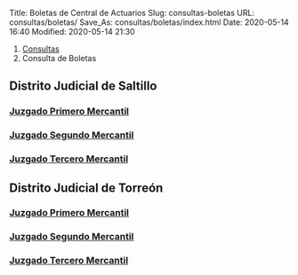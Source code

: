 Title: Boletas de Central de Actuarios
Slug: consultas-boletas
URL: consultas/boletas/
Save_As: consultas/boletas/index.html
Date: 2020-05-14 16:40
Modified: 2020-05-14 21:30


<nav aria-label="breadcrumb">
<ol class="breadcrumb">
<li class="breadcrumb-item"><a href="../">Consultas</a></li>
<li class="breadcrumb-item active" aria-current="page">Consulta de Boletas</li>
</ol>
</nav>

## Distrito Judicial de Saltillo

### [Juzgado Primero Mercantil](http://201.144.104.74/eexpediente/consultaboleta.php?id=36)

### [Juzgado Segundo Mercantil](http://201.144.104.74/eexpediente/consultaboleta.php?id=37)

### [Juzgado Tercero Mercantil](http://201.144.104.74/eexpediente/consultaboleta.php?id=201)

## Distrito Judicial de Torreón

### [Juzgado Primero Mercantil](http://201.144.104.74/eexpediente/consultaboleta.php?id=75)

### [Juzgado Segundo Mercantil](http://201.144.104.74/eexpediente/consultaboleta.php?id=76)

### [Juzgado Tercero Mercantil](http://201.144.104.74/eexpediente/consultaboleta.php?id=81)
